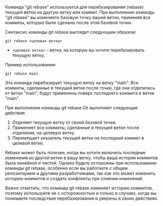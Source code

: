 Команда "git rebase" используется для перебазирования (rebase) текущей ветки на другую ветку или коммит. При выполнении команды "git rebase" вы изменяете базовую точку вашей ветки, применяя все коммиты, которые были сделаны после этой базовой точки.

Синтаксис команды git rebase выглядит следующим образом:

```
git rebase <целевая ветка>
```

- `<целевая ветка>` - ветка, на которую вы хотите перебазировать текущую ветку.

Пример использования:

```
git rebase main
```

Эта команда перебазирует текущую ветку на ветку "main". Все коммиты, сделанные в текущей ветке после точки, где она отделилась от ветки "main", будут применены поверх последнего коммита в ветке "main".

При выполнении команды git rebase Git выполняет следующие действия:

1. Отделяет текущую ветку от своей базовой точки.
2. Применяет все коммиты, сделанные в текущей ветке после отделения, на целевую ветку.
3. Перемещает указатель текущей ветки на последний коммит в целевой ветке.

Rebase может быть полезен, когда вы хотите включить последние изменения из другой ветки в вашу ветку, чтобы ваша история коммитов была линейной и чистой. Однако будьте осторожны при использовании команды git rebase, особенно если вы работаете с общим репозиторием и другими разработчиками, так как это может изменить историю коммитов и создать конфликты при слиянии изменений.

Важно отметить, что команда git rebase изменяет историю коммитов, поэтому используйте ее с осторожностью и только в случаях, когда вы понимаете последствия перебазирования и уверены в своих действиях.